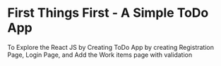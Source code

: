 # First Things First - A Simple ToDo App 

To Explore the React JS by Creating ToDo App by creating Registration Page, Login Page, and Add the Work items page with validation 
